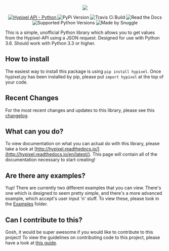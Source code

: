 <p align="center">
   <a href="https://hypixel.net" style="text-decoration: none">
      <img src="https://i.imgur.com/eFWzNiy.png">
   </a>
</p>
<p align="center">
    <a href="https://api.hypixel.net">
        <img src="https://img.shields.io/badge/Hypixel--API-python-brightgreen.svg?colorA=2d2306&colorB=705810"
             alt="Hypixel API - Python">
    </a>
    <a href="https://pypi.org/project/hypixel/" style="text-decoration: none">
        <img src="https://img.shields.io/pypi/v/hypixel.svg?colorA=2d2306&colorB=705810"
             alt="PyPi Version">
    </a>
    <a href="https://travis-ci.org/Snuggle/hypixel.py" style="text-decoration: none">
        <img src="https://img.shields.io/travis/Snuggle/hypixel.py.svg?colorA=2d2306&colorB=705810"
             alt="Travis Ci Build">
    </a>
    <a href="https://hypixel.readthedocs.io/en/latest/" style="text-decoration: none">
        <img src="https://img.shields.io/readthedocs/hypixel.svg?colorA=2d2306&colorB=705810"
             alt="Read the Docs">
    </a>
    <a href="https://python.org/downloads/" style="text-decoration: none">
        <img src="https://img.shields.io/pypi/pyversions/hypixel.svg?colorA=2d2306&colorB=705810"
             alt="Supported Python Versions">
    </a>
    <a href="https://hypixel.net/player/Snuggle" style="text-decoration: none">
        <img src="https://img.shields.io/badge/Made%20by-Snuggle%20|%20Hypixel%20Moderator-brightgreen.svg?colorA=2d2306&colorB=705810"
             alt="Made by Snuggle">
    </a>
</p>

This is a simple, unofficial Python library which allows you to get values from the Hypixel-API using a JSON request.
Designed for use with Python 3.6. Should work with Python 3.3 or higher.

## How to install

The easiest way to install this package is using `pip install hypixel`. Once hypixel.py has been installed by pip, please put `import hypixel` at the top of your code.

## Recent Changes
For the most recent changes and updates to this library, please see this [changelog](./docs/changelog.md).

## What can you do?
To view documentation on what you can actual do with this library, please take a look at [http://hypixel.readthedocs.io/](http://hypixel.readthedocs.io/en/latest/). This page will contain all of the documentation necessary to start creating!

## Are there any examples?
Yup! There are currently two different examples that you can view. There's one which is designed to seem pretty simple, and there's a more advanced example, which accept's user input 'n' stuff. To view these, please look in the [Examples](./Examples/) folder.

## Can I contribute to this?
Gosh, it would be super awesome if you would like to contribute to this project! To view the guidelines on contributing code to this project, please have a look at [this guide](./docs/contributing.md).